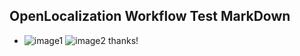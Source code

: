 ## OpenLocalization Workflow Test MarkDown
* ![image1](.\86877d46-7996-422c-ba86-1c6933e99f20.PNG)   ![image2](.\12843d39-db02-4b1d-8a5c-255ea4a325c6.png) 
thanks!